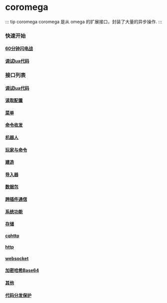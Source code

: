 # coromega
::: tip coromega
coromega  是从 omega 的扩展接口，封装了大量的异步操作.
:::

### 快速开始
#### [60分钟闪电战](./快速开始/60分钟闪电战/)
#### [调试lua代码](./调试lua代码/调试代码.md)
 
### 接口列表
#### [调试lua代码](./调试lua代码/调试代码.md) 
#### [读取配置](./配置读取和升级相关API/配置读取和升级/)
#### [菜单](./菜单相关API/菜单相关API/)
#### [命令收发](./命令收发api/coromega_cmd/)
#### [机器人](./机器人和服务器信息/coromega_botUq/)
#### [玩家与命令](./玩家交互与命令方块API/cmd_player/)
#### [建造](./方块和命令块放置相关/coromega_place_command_block/)
#### [导入器](./导入器_strucure_canvas相关API/导入器_strucure_canvas相关API/)
#### [数据包](./数据包监听相关API/数据包监听相关API/)
#### [跨插件通信](./跨插件api调用/跨插件api调用/)
#### [系统功能](./system/coromega_system/)
#### [存储](./存储相关/coromega_storage/)
#### [cqhttp](./cqhttp相关API/cqhttp相关API/)
#### [http](./http相关/http/)
#### [websocket](./websocket/websocket/)
#### [加密哈希Base64](./密码_哈希_base64/密码_哈希_base64/)
#### [其他](./其他/common/)
#### [代码分发保护](./在分发时保护你的代码/在分发时保护你的代码/)